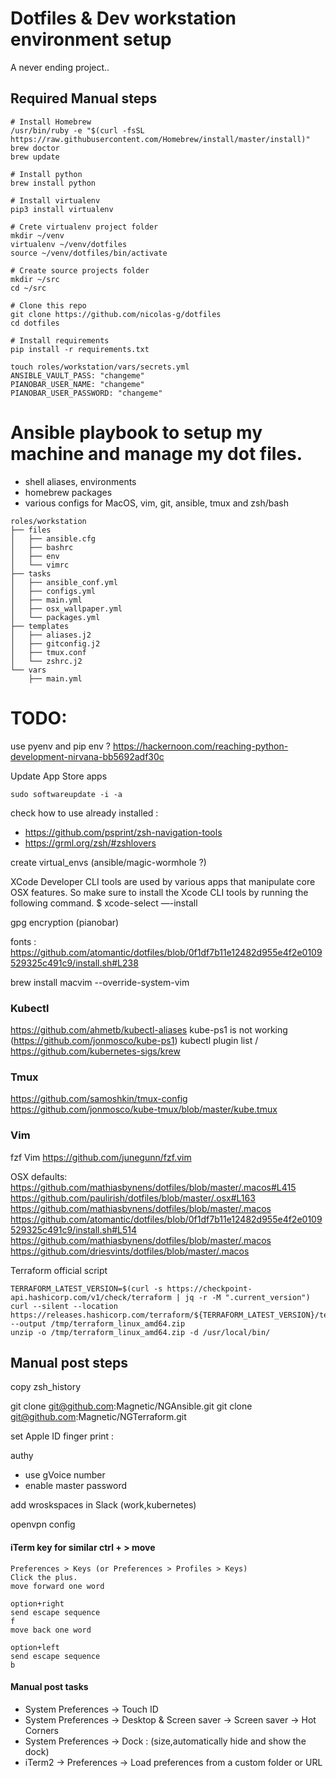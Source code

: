 Dotfiles & Dev workstation environment setup
============================================
A never ending project..

## Required Manual steps
```
# Install Homebrew
/usr/bin/ruby -e "$(curl -fsSL https://raw.githubusercontent.com/Homebrew/install/master/install)"
brew doctor
brew update

# Install python
brew install python

# Install virtualenv
pip3 install virtualenv

# Crete virtualenv project folder
mkdir ~/venv
virtualenv ~/venv/dotfiles
source ~/venv/dotfiles/bin/activate

# Create source projects folder
mkdir ~/src
cd ~/src

# Clone this repo
git clone https://github.com/nicolas-g/dotfiles
cd dotfiles

# Install requirements
pip install -r requirements.txt

touch roles/workstation/vars/secrets.yml
ANSIBLE_VAULT_PASS: "changeme"
PIANOBAR_USER_NAME: "changeme"
PIANOBAR_USER_PASSWORD: "changeme"
```

Ansible playbook to setup my machine and manage my dot files.
=============================================================
* shell aliases, environments
* homebrew packages
* various configs for MacOS, vim, git, ansible, tmux and zsh/bash

```
roles/workstation
├── files
│   ├── ansible.cfg
│   ├── bashrc
│   ├── env
│   └── vimrc
├── tasks
│   ├── ansible_conf.yml
│   ├── configs.yml
│   ├── main.yml
│   ├── osx_wallpaper.yml
│   └── packages.yml
├── templates
│   ├── aliases.j2
│   ├── gitconfig.j2
│   ├── tmux.conf
│   └── zshrc.j2
└── vars
    ├── main.yml
```

TODO:
=====

use pyenv and pip env ? https://hackernoon.com/reaching-python-development-nirvana-bb5692adf30c

Update App Store apps
```
sudo softwareupdate -i -a
```

check how to use already installed :
* https://github.com/psprint/zsh-navigation-tools
* https://grml.org/zsh/#zshlovers

create virtual_envs (ansible/magic-wormhole ?)

XCode Developer CLI tools are used by various apps that manipulate core OSX features. So make sure to install the Xcode CLI tools by running the following command.
$ xcode-select —-install

gpg encryption (pianobar)

fonts : https://github.com/atomantic/dotfiles/blob/0f1df7b11e12482d955e4f2e0109529325c491c9/install.sh#L238

brew install macvim --override-system-vim

### Kubectl
https://github.com/ahmetb/kubectl-aliases
kube-ps1 is not working (https://github.com/jonmosco/kube-ps1)
kubectl plugin list / https://github.com/kubernetes-sigs/krew


### Tmux
https://github.com/samoshkin/tmux-config
https://github.com/jonmosco/kube-tmux/blob/master/kube.tmux

### Vim
fzf Vim https://github.com/junegunn/fzf.vim


OSX defaults:
https://github.com/mathiasbynens/dotfiles/blob/master/.macos#L415
https://github.com/paulirish/dotfiles/blob/master/.osx#L163
https://github.com/mathiasbynens/dotfiles/blob/master/.macos
https://github.com/atomantic/dotfiles/blob/0f1df7b11e12482d955e4f2e0109529325c491c9/install.sh#L514
https://github.com/mathiasbynens/dotfiles/blob/master/.macos
https://github.com/driesvints/dotfiles/blob/master/.macos



Terraform official script
```
TERRAFORM_LATEST_VERSION=$(curl -s https://checkpoint-api.hashicorp.com/v1/check/terraform | jq -r -M ".current_version")
curl --silent --location https://releases.hashicorp.com/terraform/${TERRAFORM_LATEST_VERSION}/terraform_${TERRAFORM_LATEST_VERSION}_linux_amd64.zip --output /tmp/terraform_linux_amd64.zip
unzip -o /tmp/terraform_linux_amd64.zip -d /usr/local/bin/
```


## Manual post steps

copy zsh_history

git clone git@github.com:Magnetic/NGAnsible.git
git clone git@github.com:Magnetic/NGTerraform.git

set Apple ID finger print :

authy
* use gVoice number
* enable master password

add wroskspaces in Slack  (work,kubernetes)

openvpn config

#### iTerm key for similar ctrl + > move
```
Preferences > Keys (or Preferences > Profiles > Keys)
Click the plus.
move forward one word

option+right
send escape sequence
f
move back one word

option+left
send escape sequence
b
```

#### Manual post tasks
* System Preferences -> Touch ID
* System Preferences -> Desktop & Screen saver -> Screen saver -> Hot Corners
* System Preferences -> Dock : (size,automatically hide and show the dock)
* iTerm2 -> Preferences -> Load preferences from a custom folder or URL
